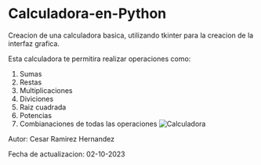 # Calculadora-en-Python
 Creacion de una calculadora basica, utilizando tkinter para la creacion de la interfaz grafica.

 Esta calculadora te permitira realizar operaciones como:
  1. Sumas
  2. Restas
  3. Multiplicaciones
  4. Diviciones
  5. Raiz cuadrada
  6. Potencias
  7. Combianaciones de todas las operaciones
![Calculadora](https://github.com/RamirezHernandezCesar/Calculadora-en-Python/assets/144304302/c1dd4641-481b-4d45-ad1b-3082ce7c5603)


Autor: Cesar Ramirez Hernandez

Fecha de actualizacion: 02-10-2023



